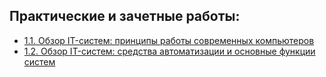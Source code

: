 ## Практические и зачетные работы:

* [1.1. Обзор IT-систем: принципы работы современных компьютеров](https://docs.google.com/document/d/1sHDNBBmXJ8xqIJLAiQgJlKRzX1CC9po8OCLM6yffpXk/edit?usp=sharing)
* [1.2. Обзор IT-систем: cредства автоматизации и основные функции систем](https://docs.google.com/document/d/1kdJxXno_un8jJVLVmRIiew9OA8PhRFRW8-UFFV2x__Y/edit?usp=sharing)
